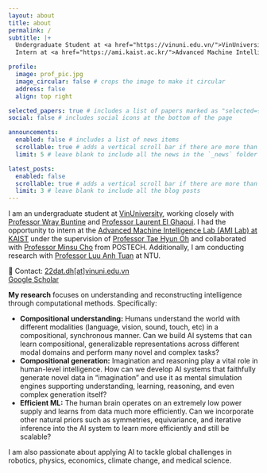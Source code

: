 ```yaml
---
layout: about
title: about
permalink: /
subtitle: |+
  Undergraduate Student at <a href="https://vinuni.edu.vn/">VinUniversity</a><br>
  Intern at <a href="https://ami.kaist.ac.kr/">Advanced Machine Intelligence Lab (AMI Lab.) @ KAIST</a> <br>

profile:
  image: prof_pic.jpg
  image_circular: false # crops the image to make it circular
  address: false
  align: top right

selected_papers: true # includes a list of papers marked as "selected={true}"
social: false # includes social icons at the bottom of the page

announcements:
  enabled: false # includes a list of news items
  scrollable: true # adds a vertical scroll bar if there are more than 3 news items
  limit: 5 # leave blank to include all the news in the `_news` folder

latest_posts:
  enabled: false
  scrollable: true # adds a vertical scroll bar if there are more than 3 new posts items
  limit: 3 # leave blank to include all the blog posts
---
```



I am an undergraduate student at [VinUniversity](https://vinuni.edu.vn/), working closely with [Professor Wray Buntine](https://bayesian-models.org/) and [Professor Laurent El Ghaoui](https://people.eecs.berkeley.edu/~elghaoui/). I had the opportunity to intern at the [Advanced Machine Intelligence Lab (AMI Lab) at KAIST](https://ami.kaist.ac.kr/) under the supervision of [Professor Tae Hyun Oh](https://ami.kaist.ac.kr/members/tae-hyun-oh) and collaborated with [Professor Minsu Cho](https://cvlab.postech.ac.kr/~mcho/) from POSTECH. Additionally, I am conducting research with [Professor Luu Anh Tuan](https://tuanluu.github.io/index.html) at NTU.  


📩 Contact: <a href="mailto:22dat.dh@vinuni.edu.vn" target="_blank" rel="noopener noreferrer">22dat.dh[at]vinuni.edu.vn</a><br>
<a href="https://scholar.google.com/citations?user=Se_fNmoAAAAJ&hl=en" target="_blank" rel="noopener noreferrer"><i class="fa-brands fa-google-scholar"></i> Google Scholar</a>&nbsp;&nbsp;


**My research** focuses on understanding and reconstructing intelligence through computational methods. Specifically:

<!-- **My research** focuses on addressing the questions that emerge from achieving compositionality in both understanding and generation of AI systems: -->


 - **Compositional understanding:** Humans understand the world with different modalities (language, vision, sound, touch, etc) in a compositional, synchronous manner. Can we build AI systems that can learn compositional, generalizable representations across different modal domains and perform many novel and complex tasks?
 - **Compositional generation:** Imagination and reasoning play a vital role in human-level intelligence. How can we develop AI systems that faithfully generate novel data in “imagination” and use it as mental simulation engines supporting understanding, learning, reasoning, and even complex generation itself?
 - **Efficient ML:** The human brain operates on an extremely low power supply and learns from data much more efficiently. Can we incorporate other natural priors such as symmetries, equivariance, and iterative inference into the AI system to learn more efficiently and still be scalable?

 I am also passionate about applying AI to tackle global challenges in robotics, physics, economics, climate change, and medical science. 